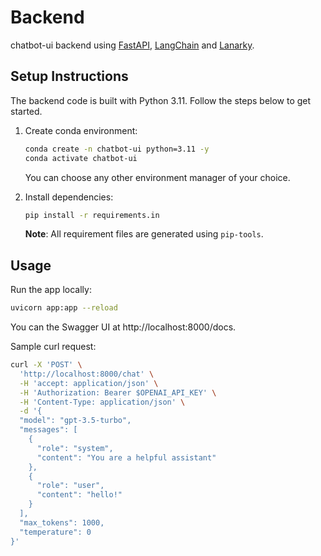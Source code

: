 # Backend

chatbot-ui backend using [FastAPI](https://github.com/tiangolo/fastapi), [LangChain](https://github.com/hwchase17/langchain)
and [Lanarky](https://github.com/ajndkr/lanarky).

## Setup Instructions

The backend code is built with Python 3.11. Follow the steps below
to get started.

1.  Create conda environment:

    ```bash
    conda create -n chatbot-ui python=3.11 -y
    conda activate chatbot-ui
    ```

    You can choose any other environment manager of your choice.

2.  Install dependencies:

    ```bash
    pip install -r requirements.in
    ```

    **Note**: All requirement files are generated using `pip-tools`.

## Usage

Run the app locally:

```bash
uvicorn app:app --reload
```

You can the Swagger UI at http://localhost:8000/docs.

Sample curl request:

```bash
curl -X 'POST' \
  'http://localhost:8000/chat' \
  -H 'accept: application/json' \
  -H 'Authorization: Bearer $OPENAI_API_KEY' \
  -H 'Content-Type: application/json' \
  -d '{
  "model": "gpt-3.5-turbo",
  "messages": [
    {
      "role": "system",
      "content": "You are a helpful assistant"
    },
    {
      "role": "user",
      "content": "hello!"
    }
  ],
  "max_tokens": 1000,
  "temperature": 0
}'
```

